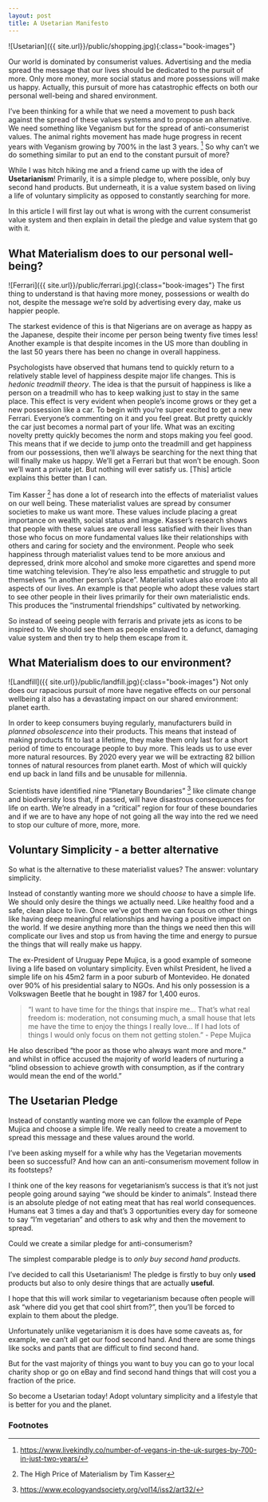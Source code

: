```yaml
---
layout: post 
title: A Usetarian Manifesto
---
```


![Usetarian]({{ site.url}}/public/shopping.jpg){:class="book-images"}

Our world is dominated by consumerist values. Advertising and the media spread the message that our lives should be dedicated to the pursuit of more. Only more money, more social status and more possessions will make us happy.  Actually, this pursuit of more has catastrophic effects on both our personal well-being and shared environment.

I’ve been thinking for a while that we need a movement to push back against the spread of these values systems and to propose an alternative. We need something like Veganism but for the spread of anti-consumerist values. The animal rights movement has made huge progress in recent years with Veganism growing by 700% in the last 3 years. [^1]  So why can’t we do something similar to put an end to the constant pursuit of more?

While I was hitch hiking me and a friend came up with the idea of **Usetarianism**! Primarily, it is a simple pledge to, where possible, only buy second hand products. But underneath, it is a value system based on living a life of voluntary simplicity as opposed to constantly searching for more.

In this article I will first lay out what is wrong with the current consumerist value system and then explain in detail the pledge and value system that go with it.

## What Materialism does to our personal well-being?
![Ferrari]({{ site.url}}/public/ferrari.jpg){:class="book-images"}
The first thing to understand is that having more money, possessions or wealth do not, despite the message we’re sold by advertising every day, make us happier people.  

The starkest evidence of this is that Nigerians are on average as happy as the Japanese, despite their income per person being twenty five times less! Another example is that despite incomes in the US more than doubling in the last 50 years there has been no change in overall happiness.

Psychologists have observed that humans tend to quickly return to a relatively stable level of happiness despite major life changes. This is _hedonic treadmill theory_. The idea is that the pursuit of happiness is like a person on a treadmill who has to keep walking just to stay in the same place. This effect is very evident when people’s income grows or they get a new possession like a car. To begin with you’re super excited to get a new Ferrari. Everyone’s commenting on it and you feel great. But pretty quickly the car just becomes a normal part of your life. What was an exciting novelty pretty quickly becomes the norm and stops making you feel good. This means that if we decide to jump onto the treadmill and get happiness from our possessions, then we’ll always be searching for the next thing that will finally make us happy. We’ll get a Ferrari but that won’t be enough. Soon we’ll want a private jet. But nothing will ever satisfy us. [This] article explains this better than I can.

Tim Kasser [^2] has done a lot of research into the effects of materialist values on our well being. These materialist values are spread by consumer societies to make us want more. These values include placing a great importance on wealth, social status and image. Kasser’s research shows that people with these values are overall less satisfied with their lives than those who focus on more fundamental values like their relationships with others and caring for society and the environment. People who seek happiness through materialist values tend to be more anxious and depressed, drink more alcohol and smoke more cigarettes and spend more time watching television. They’re also less empathetic and struggle to put themselves “in another person’s place”. Materialist values also erode into all aspects of our lives. An example is that people who adopt these values start to see other people in their lives primarily for their own materialistic ends. This produces the “instrumental friendships” cultivated by networking.

So instead of seeing people with ferraris and private jets as icons to be inspired to. We should see them as people enslaved to a defunct, damaging value system and then try to help them escape from it.

## What Materialism does to our environment?
![Landfill]({{ site.url}}/public/landfill.jpg){:class="book-images"}
Not only does our rapacious pursuit of more have negative effects on our personal wellbeing it also has a devastating impact on our shared environment: planet earth.

In order to keep consumers buying regularly, manufacturers build in *planned obsolescence* into their products. This means that instead of making products fit to last a lifetime, they make them only last for a short period of time to encourage people to buy more. This leads us to use ever more natural resources. By 2020 every year we will be extracting 82 billion tonnes of natural resources from planet earth. Most of which will quickly end up back in land fills and be unusable for millennia.

Scientists have identified nine “Planetary Boundaries” [^3] like climate change and biodiversity loss that, if passed, will have disastrous consequences for life on earth. We’re already in a “critical” region for four of these boundaries and if we are to have any hope of not going all the way into the red we need to stop our culture of more, more, more.

## Voluntary Simplicity - a better alternative
So what is the alternative to these materialist values?  The answer: voluntary simplicity. 

Instead of constantly wanting more we should *choose* to have a simple life. We should only desire the things we actually need. Like healthy food and a safe, clean place to live. Once we’ve got them we can focus on other things like having deep meaningful relationships and having a positive impact on the world. If we desire anything more than the things we need then this will complicate our lives and stop us from having the time and energy to pursue the things that will really make us happy.

The ex-President of Uruguay Pepe Mujica, is a good example of someone living a life based on voluntary simplicity. Even whilst President, he lived a simple life on his 45m2 farm in a poor suburb of Montevideo. He donated over 90% of his presidential salary to NGOs. And his only possession is a Volkswagen Beetle that he bought in 1987 for 1,400 euros. 

>“I want to have time for the things that inspire me… That’s what real freedom is: moderation, not consuming much, a small house that lets me have the time to enjoy the things I really love… If I had lots of things I would only focus on them not getting stolen.” - Pepe Mujica

He also described “the poor as those who always want more and more.” and whilst in office accused the majority of world leaders of nurturing a “blind obsession to achieve growth with consumption, as if the contrary would mean the end of the world.”

## The Usetarian Pledge
Instead of constantly wanting more we can follow the example of Pepe Mujica and choose a simple life. We really need to create a movement to spread this message and these values around the world. 

I’ve been asking myself for a while why has the Vegetarian movements been so successful? And how can an anti-consumerism movement follow in its footsteps?

I think one of the key reasons for vegetarianism’s success is that it’s not just people going around saying “we should be kinder to animals”. Instead there is an absolute pledge of not eating meat that has real world consequences. Humans eat 3 times a day and that’s 3 opportunities every day for someone to say “I’m vegetarian” and others to ask why and then the movement to spread.

Could we create a similar pledge for anti-consumerism?

The simplest comparable pledge is to *only buy second hand products.*

I’ve decided to call this Usetarianism! The pledge is firstly to buy only **used** products but also to only desire things that are actually **useful**.

I hope that this will work similar to vegetarianism because often people will ask “where did you get that cool shirt from?”, then you’ll be forced to explain to them about the pledge.

Unfortunately unlike vegetarianism it is does have some caveats as, for example, we can’t all get our food second hand. And there are some things like socks and pants that are difficult to find second hand.

But for the vast majority of things you want to buy you can go to your local charity shop or go on eBay and find second hand things that will cost you a fraction of the price.

So become a Usetarian today! Adopt voluntary simplicity and  a lifestyle that is better for you and the planet.


### Footnotes
[^1]: https://www.livekindly.co/number-of-vegans-in-the-uk-surges-by-700-in-just-two-years/
[^2]: The High Price of Materialism by Tim Kasser
[^3]: https://www.ecologyandsociety.org/vol14/iss2/art32/

